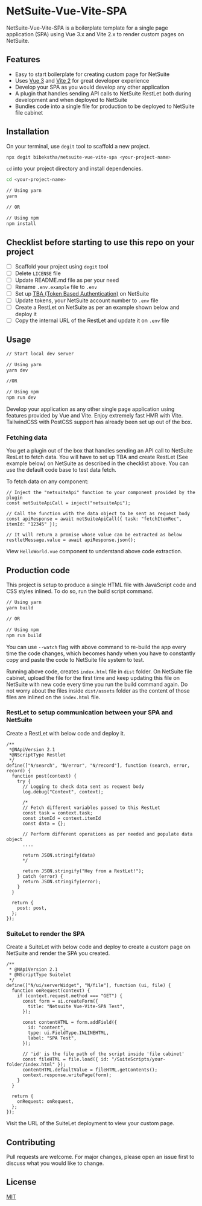 # NetSuite-Vue-Vite-SPA

NetSuite-Vue-Vite-SPA is a boilerplate template for a single page application (SPA) using Vue 3.x and Vite 2.x to render custom pages on NetSuite.

## Features

- Easy to start boilerplate for creating custom page for NetSuite
- Uses [Vue 3](https://v3.vuejs.org/) and [Vite 2](https://vitejs.dev/) for great developer experience
- Develop your SPA as you would develop any other application
- A plugin that handles sending API calls to NetSuite RestLet both during development and when deployed to NetSuite
- Bundles code into a single file for production to be deployed to NetSuite file cabinet

## Installation

On your terminal, use `degit` tool to scaffold a new project.

```bash
npx degit bibekstha/netsuite-vue-vite-spa <your-project-name>
```

`cd` into your project directory and install dependencies.

```bash
cd <your-project-name>

// Using yarn
yarn

// OR

// Using npm
npm install
```

## Checklist before starting to use this repo on your project

- [ ] Scaffold your project using `degit` tool
- [ ] Delete `LICENSE` file
- [ ] Update README.md file as per your need
- [ ] Rename `.env.example` file to `.env`
- [ ] Set up [TBA (Token Based Authentication)](https://system.netsuite.com/app/help/helpcenter.nl?fid=section_4247337262.html) on NetSuite
- [ ] Update tokens, your NetSuite account number to `.env` file
- [ ] Create a RestLet on NetSuite as per an example shown below and deploy it
- [ ] Copy the internal URL of the RestLet and update it on `.env` file

## Usage

```bash
// Start local dev server

// Using yarn
yarn dev

//OR

// Using npm
npm run dev
```

Develop your application as any other single page application using features provided by Vue and Vite. Enjoy extremely fast HMR with Vite. TailwindCSS with PostCSS support has already been set up out of the box.

### Fetching data

You get a plugin out of the box that handles sending an API call to NetSuite ResLet to fetch data. You will have to set up TBA and create RestLet (See example below) on NetSuite as described in the checklist above. You can use the default code base to test data fetch.

To fetch data on any component:

```JS
// Inject the "netsuiteApi" function to your component provided by the plugin
const netSuiteApiCall = inject("netsuiteApi");

// Call the function with the data object to be sent as request body
const apiResponse = await netSuiteApiCall({ task: "fetchItemRec", itemId: "12345" });

// It will return a promise whose value can be extracted as below
restletMessage.value = await apiResponse.json();
```

View `HelloWorld.vue` component to understand above code extraction.

## Production code

This project is setup to produce a single HTML file with JavaScript code and CSS styles inlined. To do so, run the build script command.

```bash
// Using yarn
yarn build

// OR

// Using npm
npm run build
```

You can use `--watch` flag with above command to re-build the app every time the code changes, which becomes handy when you have to constantly copy and paste the code to NetSuite file system to test.

Running above code, creates `index.html` file in `dist` folder. On NetSuite file cabinet, upload the file for the first time and keep updating this file on NetSuite with new code every time you run the build command again. Do not worry about the files inside `dist/assets` folder as the content of those files are inlined on the `index.html` file.

### RestLet to setup communication between your SPA and NetSuite

Create a RestLet with below code and deploy it.

```JS
/**
 *@NApiVersion 2.1
 *@NScriptType Restlet
 */
define(["N/search", "N/error", "N/record"], function (search, error, record) {
  function post(context) {
    try {
      // Logging to check data sent as request body
      log.debug("Context", context);

      /*
      // Fetch different variables passed to this RestLet
      const task = context.task;
      const itemId = context.itemId
      const data = {};

      // Perform different operations as per needed and populate data object
      ....

      return JSON.stringify(data)
      */

      return JSON.stringify("Hey from a RestLet!");
    } catch (error) {
      return JSON.stringify(error);
    }
  }

  return {
    post: post,
  };
});

```

### SuiteLet to render the SPA

Create a SuiteLet with below code and deploy to create a custom page on NetSuite and render the SPA you created.

```JS
/**
 * @NApiVersion 2.1
 * @NScriptType Suitelet
 */
define(["N/ui/serverWidget", "N/file"], function (ui, file) {
  function onRequest(context) {
    if (context.request.method === "GET") {
      const form = ui.createForm({
        title: "Netsuite Vue-Vite-SPA Test",
      });

      const contentHTML = form.addField({
        id: "content",
        type: ui.FieldType.INLINEHTML,
        label: "SPA Test",
      });

      // 'id' is the file path of the script inside 'file cabinet'
      const fileHTML = file.load({ id: "/SuiteScripts/your-folder/index.html" });
      contentHTML.defaultValue = fileHTML.getContents();
      context.response.writePage(form);
    }
  }

  return {
    onRequest: onRequest,
  };
});

```

Visit the URL of the SuiteLet deployment to view your custom page.

## Contributing

Pull requests are welcome. For major changes, please open an issue first to discuss what you would like to change.

## License

[MIT](https://github.com/BibekStha/netsuite-vue-vite-spa/blob/main/LICENSE)
